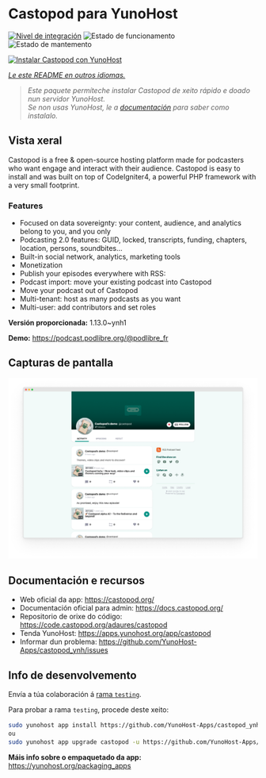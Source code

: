 <!--
NOTA: Este README foi creado automáticamente por <https://github.com/YunoHost/apps/tree/master/tools/readme_generator>
NON debe editarse manualmente.
-->

# Castopod para YunoHost

[![Nivel de integración](https://dash.yunohost.org/integration/castopod.svg)](https://ci-apps.yunohost.org/ci/apps/castopod/) ![Estado de funcionamento](https://ci-apps.yunohost.org/ci/badges/castopod.status.svg) ![Estado de mantemento](https://ci-apps.yunohost.org/ci/badges/castopod.maintain.svg)

[![Instalar Castopod con YunoHost](https://install-app.yunohost.org/install-with-yunohost.svg)](https://install-app.yunohost.org/?app=castopod)

*[Le este README en outros idiomas.](./ALL_README.md)*

> *Este paquete permíteche instalar Castopod de xeito rápido e doado nun servidor YunoHost.*  
> *Se non usas YunoHost, le a [documentación](https://yunohost.org/install) para saber como instalalo.*

## Vista xeral

Castopod is a free & open-source hosting platform made for podcasters who want engage and interact with their audience.
Castopod is easy to install and was built on top of CodeIgniter4, a powerful PHP framework with a very small footprint.


### Features

- Focused on data sovereignty: your content, audience, and analytics belong to you, and you only
- Podcasting 2.0 features: GUID, locked, transcripts, funding, chapters, location, persons, soundbites…
- Built-in social network, analytics, marketing tools
- Monetization
- Publish your episodes everywhere with RSS:
- Podcast import: move your existing podcast into Castopod
- Move your podcast out of Castopod
- Multi-tenant: host as many podcasts as you want
- Multi-user: add contributors and set roles

**Versión proporcionada:** 1.13.0~ynh1

**Demo:** <https://podcast.podlibre.org/@podlibre_fr>

## Capturas de pantalla

![Captura de pantalla de Castopod](./doc/screenshots/screenshot.png)

## Documentación e recursos

- Web oficial da app: <https://castopod.org/>
- Documentación oficial para admin: <https://docs.castopod.org/>
- Repositorio de orixe do código: <https://code.castopod.org/adaures/castopod>
- Tenda YunoHost: <https://apps.yunohost.org/app/castopod>
- Informar dun problema: <https://github.com/YunoHost-Apps/castopod_ynh/issues>

## Info de desenvolvemento

Envía a túa colaboración á [rama `testing`](https://github.com/YunoHost-Apps/castopod_ynh/tree/testing).

Para probar a rama `testing`, procede deste xeito:

```bash
sudo yunohost app install https://github.com/YunoHost-Apps/castopod_ynh/tree/testing --debug
ou
sudo yunohost app upgrade castopod -u https://github.com/YunoHost-Apps/castopod_ynh/tree/testing --debug
```

**Máis info sobre o empaquetado da app:** <https://yunohost.org/packaging_apps>
